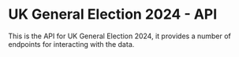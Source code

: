 # UK General Election 2024 - API

This is the API for UK General Election 2024, it provides a number of endpoints for interacting with the data.